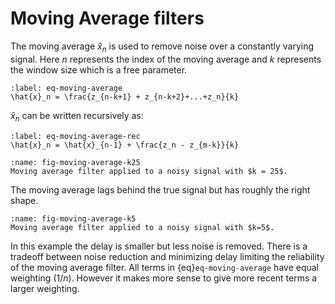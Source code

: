 # Moving Average filters

The moving average $\hat{x}_n$ is used to remove noise over a constantly varying signal. Here $n$ represents the index of the moving average and $k$ represents the window size which is a free parameter.

```{math}
:label: eq-moving-average
\hat{x}_n = \frac{z_{n-k+1} + z_{n-k+2}+...+z_n}{k}
```

$\hat{x}_n$ can be written recursively as:

```{math}
:label: eq-moving-average-rec
\hat{x}_n = \hat{x}_{n-1} + \frac{z_n - z_{m-k}}{k} 
```

```{figure} image-9.png
:name: fig-moving-average-k25
Moving average filter applied to a noisy signal with $k = 25$.
```

The moving average lags behind the true signal but has roughly the right shape.

```{figure} image-15.png
:name: fig-moving-average-k5
Moving average filter applied to a noisy signal with $k=5$.
```

In this example the delay is smaller but less noise is removed. There is a tradeoff between noise reduction and minimizing delay limiting the reliability of the moving average filter. 
All terms in {eq}`eq-moving-average` have equal weighting ($1/n$). However it makes more sense to give more recent terms a larger weighting.